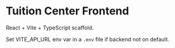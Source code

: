 # Tuition Center Frontend

React + Vite + TypeScript scaffold.

Set VITE_API_URL env var in a `.env` file if backend not on default.
